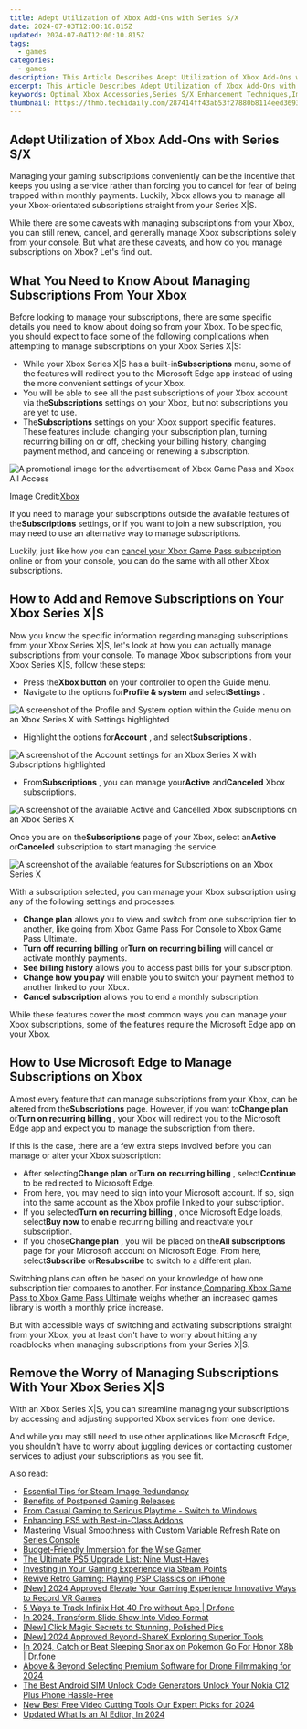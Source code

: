 ```yaml
---
title: Adept Utilization of Xbox Add-Ons with Series S/X
date: 2024-07-03T12:00:10.815Z
updated: 2024-07-04T12:00:10.815Z
tags:
  - games
categories:
  - games
description: This Article Describes Adept Utilization of Xbox Add-Ons with Series S/X
excerpt: This Article Describes Adept Utilization of Xbox Add-Ons with Series S/X
keywords: Optimal Xbox Accessories,Series S/X Enhancement Techniques,Improving Gameplay with Xbox Add-Oons,Xbox Series Gaming Experience Improvements,Advanced Xbox Extensions Compatibility,Enhancers for Xbox Series Console Gaming,Xbox Series Customization Options
thumbnail: https://thmb.techidaily.com/287414ff43ab53f27880b8114eed3693184381a70cdfc416ba85990af80f04e8.jpg
---
```


## Adept Utilization of Xbox Add-Ons with Series S/X

 Managing your gaming subscriptions conveniently can be the incentive that keeps you using a service rather than forcing you to cancel for fear of being trapped within monthly payments. Luckily, Xbox allows you to manage all your Xbox-orientated subscriptions straight from your Series X|S.

 While there are some caveats with managing subscriptions from your Xbox, you can still renew, cancel, and generally manage Xbox subscriptions solely from your console. But what are these caveats, and how do you manage subscriptions on Xbox? Let's find out.

## What You Need to Know About Managing Subscriptions From Your Xbox

 Before looking to manage your subscriptions, there are some specific details you need to know about doing so from your Xbox. To be specific, you should expect to face some of the following complications when attempting to manage subscriptions on your Xbox Series X|S:

* While your Xbox Series X|S has a built-in**Subscriptions** menu, some of the features will redirect you to the Microsoft Edge app instead of using the more convenient settings of your Xbox.
* You will be able to see all the past subscriptions of your Xbox account via the**Subscriptions** settings on your Xbox, but not subscriptions you are yet to use.
* The**Subscriptions** settings on your Xbox support specific features. These features include: changing your subscription plan, turning recurring billing on or off, checking your billing history, changing payment method, and canceling or renewing a subscription.

![A promotional image for the advertisement of Xbox Game Pass and Xbox All Access](https://static1.makeuseofimages.com/wordpress/wp-content/uploads/2023/06/xbox-game-pass-stock-image.jpg)

 Image Credit:[Xbox](https://www.xbox.com/en-us/xbox-game-pass)

 If you need to manage your subscriptions outside the available features of the**Subscriptions** settings, or if you want to join a new subscription, you may need to use an alternative way to manage subscriptions.

 Luckily, just like how you can [cancel your Xbox Game Pass subscription](https://www.makeuseof.com/how-to-cancel-your-xbox-game-pass-subscription/) online or from your console, you can do the same with all other Xbox subscriptions.

## How to Add and Remove Subscriptions on Your Xbox Series X|S

 Now you know the specific information regarding managing subscriptions from your Xbox Series X|S, let's look at how you can actually manage subscriptions from your console. To manage Xbox subscriptions from your Xbox Series X|S, follow these steps:

* Press the**Xbox button** on your controller to open the Guide menu.
* Navigate to the options for**Profile & system** and select**Settings** .

![A screenshot of the Profile and System option within the Guide menu on an Xbox Series X with Settings highlighted](https://static1.makeuseofimages.com/wordpress/wp-content/uploads/2023/04/xbox-series-x-guide-menu.jpg)

* Highlight the options for**Account** , and select**Subscriptions** .

![A screenshot of the Account settings for an Xbox Series X with Subscriptions highlighted](https://static1.makeuseofimages.com/wordpress/wp-content/uploads/2023/07/screenshot-2647-1.jpg)

* From**Subscriptions** , you can manage your**Active** and**Canceled** Xbox subscriptions.

![A screenshot of the available Active and Cancelled Xbox subscriptions on an Xbox Series X](https://static1.makeuseofimages.com/wordpress/wp-content/uploads/2023/07/screenshot-2648.jpg)

 Once you are on the**Subscriptions** page of your Xbox, select an**Active** or**Canceled** subscription to start managing the service.

![A screenshot of the available features for Subscriptions on an Xbox Series X](https://static1.makeuseofimages.com/wordpress/wp-content/uploads/2023/07/screenshot-2651.jpg)

 With a subscription selected, you can manage your Xbox subscription using any of the following settings and processes:

* **Change plan** allows you to view and switch from one subscription tier to another, like going from Xbox Game Pass For Console to Xbox Game Pass Ultimate.
* **Turn off recurring billing** or**Turn on recurring billing** will cancel or activate monthly payments.
* **See billing history** allows you to access past bills for your subscription.
* **Change how you pay** will enable you to switch your payment method to another linked to your Xbox.
* **Cancel subscription** allows you to end a monthly subscription.

 While these features cover the most common ways you can manage your Xbox subscriptions, some of the features require the Microsoft Edge app on your Xbox.

## How to Use Microsoft Edge to Manage Subscriptions on Xbox

 Almost every feature that can manage subscriptions from your Xbox, can be altered from the**Subscriptions** page. However, if you want to**Change plan** or**Turn on recurring billing** , your Xbox will redirect you to the Microsoft Edge app and expect you to manage the subscription from there.

 If this is the case, there are a few extra steps involved before you can manage or alter your Xbox subscription:

* After selecting**Change plan** or**Turn on recurring billing** , select**Continue** to be redirected to Microsoft Edge.
* From here, you may need to sign into your Microsoft account. If so, sign into the same account as the Xbox profile linked to your subscription.
* If you selected**Turn on recurring billing** , once Microsoft Edge loads, select**Buy now** to enable recurring billing and reactivate your subscription.
* If you chose**Change plan** , you will be placed on the**All subscriptions** page for your Microsoft account on Microsoft Edge. From here, select**Subscribe** or**Resubscribe** to switch to a different plan.

 Switching plans can often be based on your knowledge of how one subscription tier compares to another. For instance,[Comparing Xbox Game Pass to Xbox Game Pass Ultimate](https://www.makeuseof.com/xbox-game-pass-vs-game-pass-ultimate-upgrading/) weighs whether an increased games library is worth a monthly price increase.

 But with accessible ways of switching and activating subscriptions straight from your Xbox, you at least don't have to worry about hitting any roadblocks when managing subscriptions from your Series X|S.

## Remove the Worry of Managing Subscriptions With Your Xbox Series X|S

 With an Xbox Series X|S, you can streamline managing your subscriptions by accessing and adjusting supported Xbox services from one device.

 And while you may still need to use other applications like Microsoft Edge, you shouldn't have to worry about juggling devices or contacting customer services to adjust your subscriptions as you see fit.


<ins class="adsbygoogle"
     style="display:block"
     data-ad-format="autorelaxed"
     data-ad-client="ca-pub-7571918770474297"
     data-ad-slot="1223367746"></ins>



<ins class="adsbygoogle"
     style="display:block"
     data-ad-client="ca-pub-7571918770474297"
     data-ad-slot="8358498916"
     data-ad-format="auto"
     data-full-width-responsive="true"></ins>

<span class="atpl-alsoreadstyle">Also read:</span>
<div><ul>
<li><a href="https://games-able.techidaily.com/essential-tips-for-steam-image-redundancy/"><u>Essential Tips for Steam Image Redundancy</u></a></li>
<li><a href="https://games-able.techidaily.com/benefits-of-postponed-gaming-releases/"><u>Benefits of Postponed Gaming Releases</u></a></li>
<li><a href="https://games-able.techidaily.com/from-casual-gaming-to-serious-playtime-switch-to-windows/"><u>From Casual Gaming to Serious Playtime - Switch to Windows</u></a></li>
<li><a href="https://games-able.techidaily.com/enhancing-ps5-with-best-in-class-addons/"><u>Enhancing PS5 with Best-in-Class Addons</u></a></li>
<li><a href="https://games-able.techidaily.com/mastering-visual-smoothness-with-custom-variable-refresh-rate-on-series-console/"><u>Mastering Visual Smoothness with Custom Variable Refresh Rate on Series Console</u></a></li>
<li><a href="https://games-able.techidaily.com/budget-friendly-immersion-for-the-wise-gamer/"><u>Budget-Friendly Immersion for the Wise Gamer</u></a></li>
<li><a href="https://games-able.techidaily.com/the-ultimate-ps5-upgrade-list-nine-must-haves/"><u>The Ultimate PS5 Upgrade List: Nine Must-Haves</u></a></li>
<li><a href="https://games-able.techidaily.com/investing-in-your-gaming-experience-via-steam-points/"><u>Investing in Your Gaming Experience via Steam Points</u></a></li>
<li><a href="https://games-able.techidaily.com/revive-retro-gaming-playing-psp-classics-on-iphone/"><u>Revive Retro Gaming: Playing PSP Classics on iPhone</u></a></li>
<li><a href="https://screen-recording.techidaily.com/new-2024-approved-elevate-your-gaming-experience-innovative-ways-to-record-vr-games/"><u>[New] 2024 Approved  Elevate Your Gaming Experience  Innovative Ways to Record VR Games</u></a></li>
<li><a href="https://android-location-track.techidaily.com/5-ways-to-track-infinix-hot-40-pro-without-app-drfone-by-drfone-virtual-android/"><u>5 Ways to Track Infinix Hot 40 Pro without App | Dr.fone</u></a></li>
<li><a href="https://remote-screen-capture.techidaily.com/in-2024-transform-slide-show-into-video-format/"><u>In 2024, Transform Slide Show Into Video Format</u></a></li>
<li><a href="https://extra-lessons.techidaily.com/new-click-magic-secrets-to-stunning-polished-pics/"><u>[New] Click Magic  Secrets to Stunning, Polished Pics</u></a></li>
<li><a href="https://video-capture.techidaily.com/new-2024-approved-beyond-sharex-exploring-superior-tools/"><u>[New] 2024 Approved  Beyond-ShareX  Exploring Superior Tools</u></a></li>
<li><a href="https://pokemon-go-android.techidaily.com/in-2024-catch-or-beat-sleeping-snorlax-on-pokemon-go-for-honor-x8b-drfone-by-drfone-virtual-android/"><u>In 2024, Catch or Beat Sleeping Snorlax on Pokemon Go For Honor X8b | Dr.fone</u></a></li>
<li><a href="https://extra-information.techidaily.com/above-and-beyond-selecting-premium-software-for-drone-filmmaking-for-2024/"><u>Above & Beyond  Selecting Premium Software for Drone Filmmaking for 2024</u></a></li>
<li><a href="https://sim-unlock.techidaily.com/the-best-android-sim-unlock-code-generators-unlock-your-nokia-c12-plus-phone-hassle-free-by-drfone-android/"><u>The Best Android SIM Unlock Code Generators Unlock Your Nokia C12 Plus Phone Hassle-Free</u></a></li>
<li><a href="https://smart-video-editing.techidaily.com/1714213816664-new-best-free-video-cutting-tools-our-expert-picks-for-2024/"><u>New Best Free Video Cutting Tools Our Expert Picks for 2024</u></a></li>
<li><a href="https://ai-voice-clone.techidaily.com/updated-what-is-an-ai-editor-in-2024/"><u>Updated What Is an AI Editor, In 2024</u></a></li>
</ul></div>
